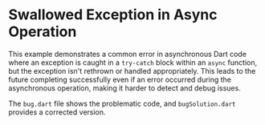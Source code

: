 # Swallowed Exception in Async Operation

This example demonstrates a common error in asynchronous Dart code where an exception is caught in a `try-catch` block within an `async` function, but the exception isn't rethrown or handled appropriately.  This leads to the future completing successfully even if an error occurred during the asynchronous operation, making it harder to detect and debug issues.

The `bug.dart` file shows the problematic code, and `bugSolution.dart` provides a corrected version.

